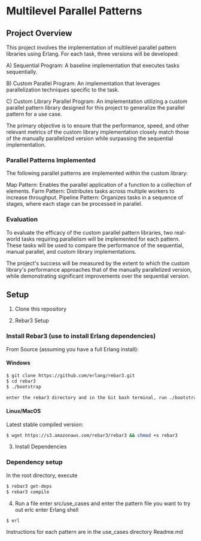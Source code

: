 # Multilevel Parallel Patterns



## Project Overview
This project involves the implementation of multilevel parallel pattern libraries using Erlang. For each task, three versions will be developed:

A) Sequential Program: A baseline implementation that executes tasks sequentially.

B) Custom Parallel Program: An implementation that leverages  parallelization techniques specific to the task.

C) Custom Library Parallel Program: An implementation utilizing a custom parallel pattern library designed for this project to generalize the parallel pattern for a use case.

The primary objective is to ensure that the performance, speed, and other relevant metrics of the custom library implementation closely match those of the manually parallelized version while surpassing the sequential implementation.

### Parallel Patterns Implemented
The following parallel patterns are implemented within the custom library:

Map Pattern: Enables the parallel application of a function to a collection of elements.
Farm Pattern: Distributes tasks across multiple workers to increase throughput.
Pipeline Pattern: Organizes tasks in a sequence of stages, where each stage can be processed in parallel.

### Evaluation
To evaluate the efficacy of the custom parallel pattern libraries, two real-world tasks requiring parallelism will be implemented for each pattern. These tasks will be used to compare the performance of the sequential, manual parallel, and custom library implementations.

The project's success will be measured by the extent to which the custom library's performance approaches that of the manually parallelized version, while demonstrating significant improvements over the sequential version.

## Setup

1. Clone this repository

2. Rebar3 Setup 
### Install Rebar3 (use to install Erlang dependencies)
From Source (assuming you have a full Erlang install):
#### Windows
```bash
$ git clone https://github.com/erlang/rebar3.git
$ cd rebar3
$ ./bootstrap

enter the rebar3 directory and in the Git bash terminal, run ./bootstrap

```

#### Linux/MacOS
Latest stable compiled version:
```bash
$ wget https://s3.amazonaws.com/rebar3/rebar3 && chmod +x rebar3
```

3. Install Dependencies
### Dependency setup
In the root directory, execute
```bash
$ rebar3 get-deps
$ rebar3 compile
```

4. Run a file
enter src/use_cases and enter the pattern file you want to try out
erlc <filename>
enter Erlang shell 
```bash
$ erl
```

Instructions for each pattern are in the use_cases directory Readme.md
